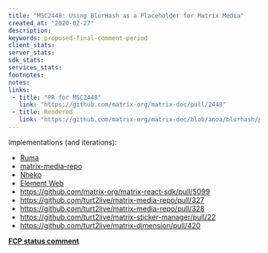 ```yaml
---
title: "MSC2448: Using BlurHash as a Placeholder for Matrix Media"
created_at: "2020-02-27"
description:
keywords: proposed-final-comment-period
client_stats:
server_stats:
sdk_stats:
services_stats:
footnotes:
notes:
links:
 - title: "PR for MSC2448"
   link: "https://github.com/matrix-org/matrix-doc/pull/2448"
 - title: Rendered
   link: "https://github.com/matrix-org/matrix-doc/blob/anoa/blurhash/proposals/2448-blurhash-for-media.md"
---
```


Implementations (and iterations):

* [Ruma](https://github.com/ruma/ruma/pull/363)
* [matrix-media-repo](https://github.com/matrix-org/matrix-doc/pull/2448#issuecomment-593061702)
* [Nheko](https://github.com/Nheko-Reborn/nheko/pull/137)
* [Element Web](https://github.com/matrix-org/matrix-react-sdk/pull/5099)
* https://github.com/matrix-org/matrix-react-sdk/pull/5099
* https://github.com/turt2live/matrix-media-repo/pull/327
* https://github.com/turt2live/matrix-media-repo/pull/328
* https://github.com/turt2live/matrix-sticker-manager/pull/22
* https://github.com/turt2live/matrix-dimension/pull/420

**[FCP status comment](https://github.com/matrix-org/matrix-doc/pull/2448#issuecomment-811983072)**
